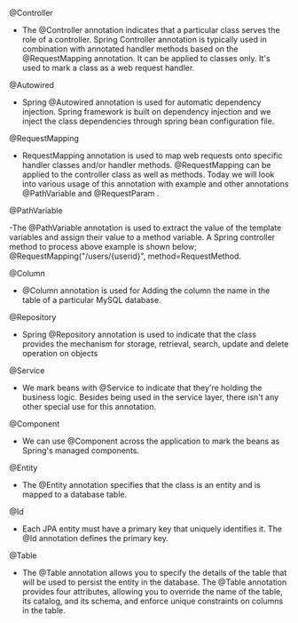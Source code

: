 @Controller
- The @Controller annotation indicates that a particular class serves the role of a controller. Spring Controller annotation is typically used in combination with annotated handler methods based on the @RequestMapping annotation. It can be applied to classes only. It's used to mark a class as a web request handler.

@Autowired

- Spring @Autowired annotation is used for automatic dependency injection. Spring framework is built on dependency injection and we inject the class dependencies through spring bean configuration file.

@RequestMapping

- RequestMapping annotation is used to map web requests onto specific handler classes and/or handler methods. @RequestMapping can be applied to the controller class as well as methods. Today we will look into various usage of this annotation with example and other annotations @PathVariable and @RequestParam .

@PathVariable

-The @PathVariable annotation is used to extract the value of the template variables and assign their value to a method variable. A Spring controller method to process above example is shown below; @RequestMapping("/users/{userid}", method=RequestMethod.

@Column

- @Column annotation is used for Adding the column the name in the table of a particular MySQL database.

@Repository

- Spring @Repository annotation is used to indicate that the class provides the mechanism for storage, retrieval, search, update and delete operation on objects

@Service

- We mark beans with @Service to indicate that they're holding the business logic. Besides being used in the service layer, there isn't any other special use for this annotation.

@Component

- We can use @Component across the application to mark the beans as Spring's managed components.

@Entity

- The @Entity annotation specifies that the class is an entity and is mapped to a database table.

@Id

- Each JPA entity must have a primary key that uniquely identifies it. The @Id annotation defines the primary key.

@Table

- The @Table annotation allows you to specify the details of the table that will be used to persist the entity in the database. The @Table annotation provides four attributes, allowing you to override the name of the table, its catalog, and its schema, and enforce unique constraints on columns in the table.